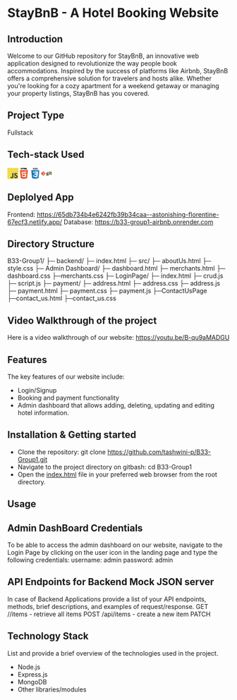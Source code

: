 # StayBnB - A Hotel Booking Website

## Introduction
Welcome to our GitHub repository for StayBnB, an innovative web application designed to revolutionize the way people book accommodations. Inspired by the success of platforms like Airbnb, StayBnB offers a comprehensive solution for travelers and hosts alike. Whether you're looking for a cozy apartment for a weekend getaway or managing your property listings, StayBnB has you covered.

## Project Type
Fullstack

## Tech-stack Used
<div Style="display:flex;">
   <img style="width:5%;height:5%;"src="https://github.com/Alipakkr/Project-quasar-7896/blob/main/javascript.png">
   <img style="width:5%;height:5%;"src="https://github.com/Alipakkr/Project-quasar-7896/blob/main/html.png">
    <img style="width:5%;height:5%;"src="https://github.com/Alipakkr/Project-quasar-7896/blob/main/css.png">
    <img style="width:5%;height:5%;"src="https://github.com/Alipakkr/Project-quasar-7896/blob/main/git.png">
</div>

## Deplolyed App
Frontend: https://65db734b4e6242fb39b34caa--astonishing-florentine-67ecf3.netlify.app/
Database: https://b33-group1-airbnb.onrender.com

## Directory Structure
B33-Group1/
├─ backend/
├─ index.html
├─ src/
    ├─ aboutUs.html
    ├─ style.css
├─ Admin Dashboard/
    ├─ dashboard.html
    ├─ merchants.html
    ├─ dashboard.css
    ├─merchants.css
├─ LoginPage/
    ├─ index.html
    ├─ crud.js
    ├─ script.js
├─ payment/
    ├─ address.html
    ├─ address.css
    ├─ address.js
    ├─ payment.html
    ├─ payment.css
    ├─ payment.js
├─ContactUsPage
    ├─contact_us.html
    ├─contact_us.css

## Video Walkthrough of the project
Here is a video walkthrough of our website: https://youtu.be/B-qu9aMADGU

## Features
The key features of our website include:
- Login/Signup
- Booking and payment functionality
- Admin dashboard that allows adding, deleting, updating and editing hotel information.

## Installation & Getting started
- Clone the repository: git clone <a href="https://github.com/tashwini-p/B33-Group1.git">https://github.com/tashwini-p/B33-Group1.git</a>
- Navigate to the project directory on gitbash: cd B33-Group1
- Open the <a href="index.html">index.html</a> file in your preferred web browser from the root directory.

## Usage


## Admin DashBoard Credentials
To be able to access the admin dashboard on our website, navigate to the Login Page by clicking on the user icon in the landing page and type the following credentials:
username: admin
password: admin

## API Endpoints for Backend Mock JSON server
In case of Backend Applications provide a list of your API endpoints, methods, brief descriptions, and examples of request/response.
GET //items - retrieve all items
POST /api/items - create a new item
PATCH



## Technology Stack
List and provide a brief overview of the technologies used in the project.

- Node.js
- Express.js
- MongoDB
- Other libraries/modules
